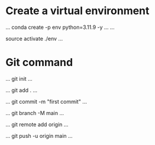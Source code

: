 # Create a virtual environment
...
conda create -p env python=3.11.9 -y
...
...
 
 source activate ./env
 ...

 # Git command
 ...
 git init
 ...

 ...
 git add .
 ...
 
 ...
 git commit -m "first commit"
 ...

 ...
 git branch -M main
 ...

 ...
 git remote add origin 
 ...

 ...
 git push -u origin main
 ...
 
